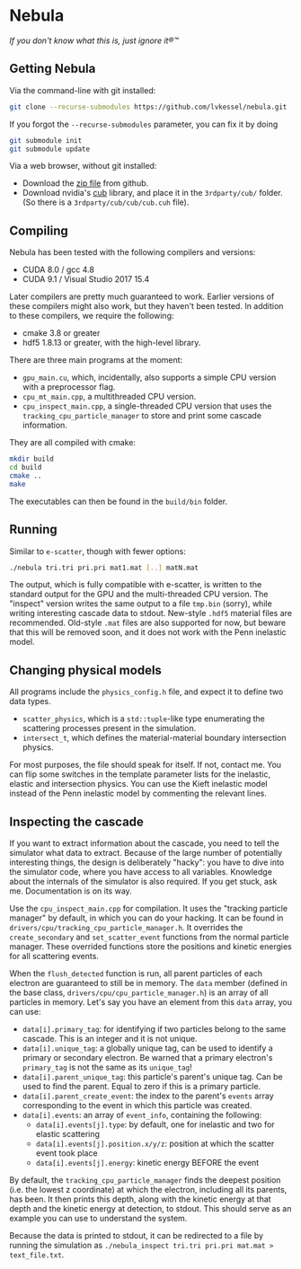 # Nebula
*If you don't know what this is, just ignore it®™*

## Getting Nebula
Via the command-line with git installed:
```sh
git clone --recurse-submodules https://github.com/lvkessel/nebula.git
```
If you forgot the `--recurse-submodules` parameter, you can fix it by doing
```sh
git submodule init
git submodule update
```

Via a web browser, without git installed:
* Download the [zip file](https://github.com/lvkessel/nebula/archive/master.zip) from github.
* Download nvidia's [cub](https://nvlabs.github.io/cub/download_cub.html) library, and place it in the `3rdparty/cub/` folder. (So there is a `3rdparty/cub/cub/cub.cuh` file).

## Compiling
Nebula has been tested with the following compilers and versions:
* CUDA 8.0 / gcc 4.8
* CUDA 9.1 / Visual Studio 2017 15.4

Later compilers are pretty much guaranteed to work. Earlier versions of these compilers might also work, but they haven't been tested. In addition to these compilers, we require the following:
* cmake 3.8 or greater
* hdf5 1.8.13 or greater, with the high-level library.

There are three main programs at the moment:
* `gpu_main.cu`, which, incidentally, also supports a simple CPU version with a preprocessor flag.
* `cpu_mt_main.cpp`, a multithreaded CPU version.
* `cpu_inspect_main.cpp`, a single-threaded CPU version that uses the `tracking_cpu_particle_manager` to store and print some cascade information.

They are all compiled with cmake:
```sh
mkdir build
cd build
cmake ..
make
```
The executables can then be found in the `build/bin` folder.

## Running
Similar to `e-scatter`, though with fewer options:
```sh
./nebula tri.tri pri.pri mat1.mat [..] matN.mat
```
The output, which is fully compatible with e-scatter, is written to the standard output for the GPU and the multi-threaded CPU version. The "inspect" version writes the same output to a file `tmp.bin` (sorry), while writing interesting cascade data to stdout. New-style `.hdf5` material files are recommended. Old-style `.mat` files are also supported for now, but beware that this will be removed soon, and it does not work with the Penn inelastic model.

## Changing physical models
All programs include the `physics_config.h` file, and expect it to define two data types.
* `scatter_physics`, which is a `std::tuple`-like type enumerating the scattering processes present in the simulation.
* `intersect_t`, which defines the material-material boundary intersection physics.

For most purposes, the file should speak for itself. If not, contact me. You can flip some switches in the template parameter lists for the inelastic, elastic and intersection physics. You can use the Kieft inelastic model instead of the Penn inelastic model by commenting the relevant lines.

## Inspecting the cascade
If you want to extract information about the cascade, you need to tell the simulator what data to extract. Because of the large number of potentially interesting things, the design is deliberately "hacky": you have to dive into the simulator code, where you have access to all variables. Knowledge about the internals of the simulator is also required. If you get stuck, ask me. Documentation is on its way.

Use the `cpu_inspect_main.cpp` for compilation. It uses the "tracking particle manager" by default, in which you can do your hacking. It can be found in `drivers/cpu/tracking_cpu_particle_manager.h`. It overrides the `create_secondary` and `set_scatter_event` functions from the normal particle manager. These overrided functions store the positions and kinetic energies for all scattering events.

When the `flush_detected` function is run, all parent particles of each electron are guaranteed to still be in memory. The `data` member (defined in the base class, `drivers/cpu/cpu_particle_manager.h`) is an array of all particles in memory. Let's say you have an element from this `data` array, you can use:
* `data[i].primary_tag`: for identifying if two particles belong to the same cascade. This is an integer and it is not unique.
* `data[i].unique_tag`: a globally unique tag, can be used to identify a primary or secondary electron. Be warned that a primary electron's `primary_tag` is not the same as its `unique_tag`!
* `data[i].parent_unique_tag`: this particle's parent's unique tag. Can be used to find the parent. Equal to zero if this is a primary particle.
* `data[i].parent_create_event`: the index to the parent's `events` array corresponding to the event in which this particle was created.
* `data[i].events`: an array of `event_info`, containing the following:
  * `data[i].events[j].type`: by default, one for inelastic and two for elastic scattering
  * `data[i].events[j].position.x/y/z`: position at which the scatter event took place
  * `data[i].events[j].energy`: kinetic energy BEFORE the event

By default, the `tracking_cpu_particle_manager` finds the deepest position (i.e. the lowest z coordinate) at which the electron, including all its parents, has been. It then prints this depth, along with the kinetic energy at that depth and the kinetic energy at detection, to stdout. This should serve as an example you can use to understand the system.

Because the data is printed to stdout, it can be redirected to a file by running the simulation as `./nebula_inspect tri.tri pri.pri mat.mat > text_file.txt`.
